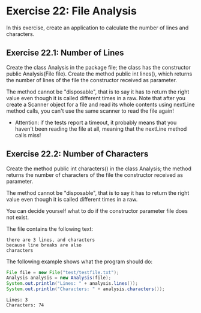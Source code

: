 # Exercise 22: File Analysis

In this exercise, create an application to calculate the number of lines and characters.

## Exercise 22.1: Number of Lines
Create the class Analysis in the package file; the class has the constructor public Analysis(File file). Create the method public int lines(), which returns the number of lines of the file the constructor received as parameter.

The method cannot be "disposable", that is to say it has to return the right value even though it is called different times in a raw. Note that after you create a Scanner object for a file and read its whole contents using nextLine method calls, you can't use the same scanner to read the file again!

- Attention: if the tests report a timeout, it probably means that you haven't been reading the file at all, meaning that the nextLine method calls miss!

## Exercise 22.2: Number of Characters
Create the method public int characters() in the class Analysis; the method returns the number of characters of the file the constructor received as parameter.

The method cannot be "disposable", that is to say it has to return the right value even though it is called different times in a raw.

You can decide yourself what to do if the constructor parameter file does not exist.

The file contains the following text:
```
there are 3 lines, and characters
because line breaks are also
characters
```

The following example shows what the program should do:

```java
File file = new File("test/testfile.txt");
Analysis analysis = new Analysis(file);
System.out.println("Lines: " + analysis.lines());
System.out.println("Characters: " + analysis.characters());
```

```
Lines: 3
Characters: 74
```
